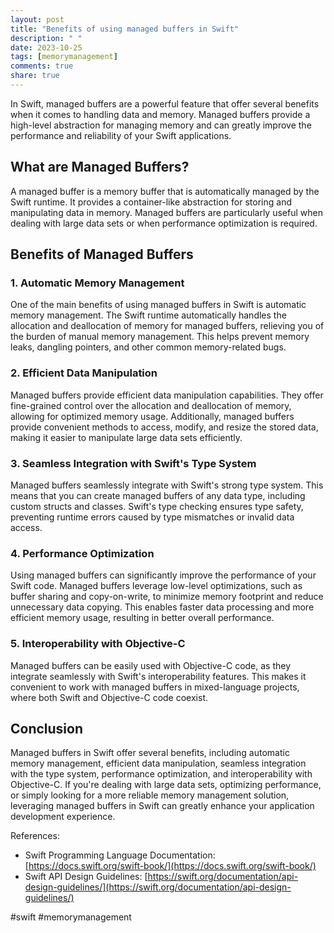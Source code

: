 ```yaml
---
layout: post
title: "Benefits of using managed buffers in Swift"
description: " "
date: 2023-10-25
tags: [memorymanagement]
comments: true
share: true
---
```


In Swift, managed buffers are a powerful feature that offer several benefits when it comes to handling data and memory. Managed buffers provide a high-level abstraction for managing memory and can greatly improve the performance and reliability of your Swift applications. 

## What are Managed Buffers?

A managed buffer is a memory buffer that is automatically managed by the Swift runtime. It provides a container-like abstraction for storing and manipulating data in memory. Managed buffers are particularly useful when dealing with large data sets or when performance optimization is required. 

## Benefits of Managed Buffers

### 1. Automatic Memory Management

One of the main benefits of using managed buffers in Swift is automatic memory management. The Swift runtime automatically handles the allocation and deallocation of memory for managed buffers, relieving you of the burden of manual memory management. This helps prevent memory leaks, dangling pointers, and other common memory-related bugs.

### 2. Efficient Data Manipulation

Managed buffers provide efficient data manipulation capabilities. They offer fine-grained control over the allocation and deallocation of memory, allowing for optimized memory usage. Additionally, managed buffers provide convenient methods to access, modify, and resize the stored data, making it easier to manipulate large data sets efficiently.

### 3. Seamless Integration with Swift's Type System

Managed buffers seamlessly integrate with Swift's strong type system. This means that you can create managed buffers of any data type, including custom structs and classes. Swift's type checking ensures type safety, preventing runtime errors caused by type mismatches or invalid data access.

### 4. Performance Optimization

Using managed buffers can significantly improve the performance of your Swift code. Managed buffers leverage low-level optimizations, such as buffer sharing and copy-on-write, to minimize memory footprint and reduce unnecessary data copying. This enables faster data processing and more efficient memory usage, resulting in better overall performance.

### 5. Interoperability with Objective-C

Managed buffers can be easily used with Objective-C code, as they integrate seamlessly with Swift's interoperability features. This makes it convenient to work with managed buffers in mixed-language projects, where both Swift and Objective-C code coexist.

## Conclusion

Managed buffers in Swift offer several benefits, including automatic memory management, efficient data manipulation, seamless integration with the type system, performance optimization, and interoperability with Objective-C. If you're dealing with large data sets, optimizing performance, or simply looking for a more reliable memory management solution, leveraging managed buffers in Swift can greatly enhance your application development experience.

References:

- Swift Programming Language Documentation: [https://docs.swift.org/swift-book/](https://docs.swift.org/swift-book/)
- Swift API Design Guidelines: [https://swift.org/documentation/api-design-guidelines/](https://swift.org/documentation/api-design-guidelines/)

\#swift \#memorymanagement